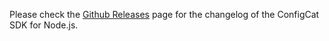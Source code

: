 Please check the [Github Releases](https://github.com/configcat/node-sdk/releases) page for the changelog of the ConfigCat SDK for Node.js.